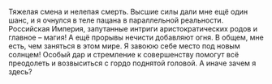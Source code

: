 <!--2025-05-12 00:31:04--><!--pdate:2025-02-12-->
Тяжелая смена и нелепая смерть. Высшие силы дали мне ещё один шанс, и я очнулся в теле пацана в параллельной реальности. Российская Империя, запутанные интриги аристократических родов и главное – магия! А ещё прорывы нечисти добавляют огня. В общем, мне есть, чем заняться в этом мире. Я завоюю себе место под новым солнцем! Особый дар и стремление к совершенству помогут всё преодолеть и возвыситься с гордо поднятой головой. А иначе зачем я здесь?